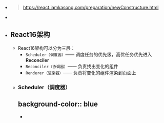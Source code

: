 - > https://react.iamkasong.com/preparation/newConstructure.html
-
- ## React16架构
	- React16架构可以分为三层：
		- `Scheduler（调度器）`—— 调度任务的优先级，高优任务优先进入**Reconciler**
		- `Reconciler（协调器）`—— 负责找出变化的组件
		- `Renderer（渲染器）`—— 负责将变化的组件渲染到页面上
	- ### Scheduler（调度器）
	  background-color:: blue
		-
		-
